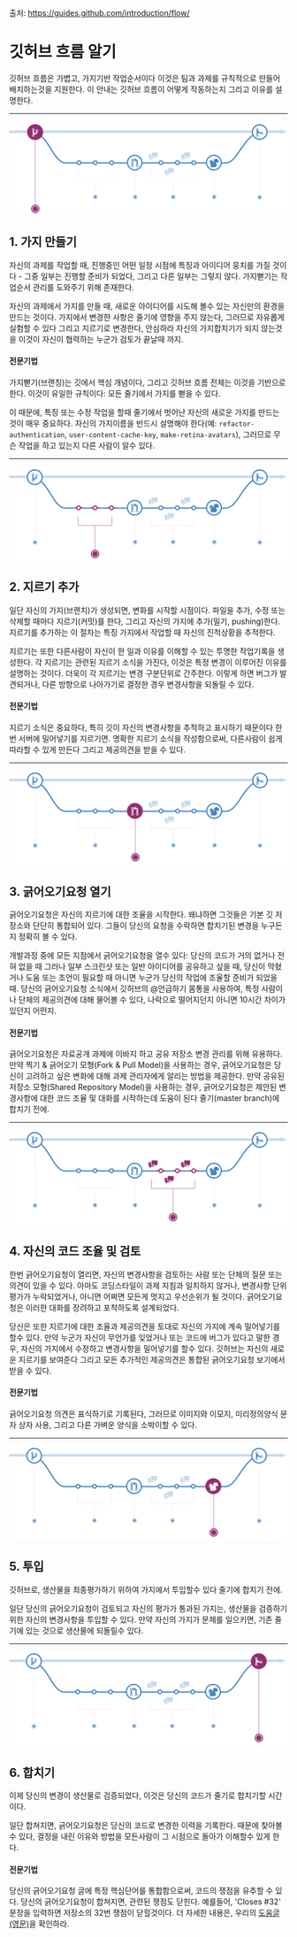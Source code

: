 
출처: https://guides.github.com/introduction/flow/

# 깃허브 흐름 알기

깃허브 흐름은 가볍고, 가지기반 작업순서이다 이것은 팀과 과제를 규칙적으로 만들어 배치하는것을 지원한다. 이 안내는 깃허브 흐름이 어떻게 작동하는지 그리고 이유를 설명한다.

---
![가지생성](./images/깃허브-가지생성.png)

## 1. 가지 만들기

 자신의 과제를 작업할 때, 진행중인 어떤 일정 시점에 특징과 아이디어 뭉치를 가질 것이다 - 그중 일부는 진행할 준비가 되었다, 그리고 다른 일부는 그렇지 않다. 가지뻗기는 작업순서 관리를 도와주기 위해 존재한다.

 자신의 과제에서 가지를 만들 때, 새로운 아이디어를 시도해 볼수 있는 자신만의 환경을 만드는 것이다. 가지에서 변경한 사항은 줄기에 영향을 주지 않는다, 그러므로 자유롭게 실험할 수 있다 그리고 지르기로 변경한다, 안심하라 자신의 가지합치기가 되지 않는것을 이것이 자신이 협력하는 누군가 검토가 끝날때 까지.

#### 전문기법

 가지뻗기(브랜칭)는 깃에서 핵심 개념이다, 그리고 깃허브 흐름 전체는 이것을 기반으로 한다. 이것이 유일한 규칙이다: 모든 줄기에서 가지를 뻗을 수 있다.

 이 때문에, 특징 또는 수정 작업을 할때 줄기에서 벗어난 자신의 새로운 가지를 만드는 것이 매우 중요하다. 자신의 가지이름을 반드시 설명해야 한다(예: `refactor-authentication`, `user-content-cache-key`, `make-retina-avatars`), 그러므로 무슨 작업을 하고 있는지 다른 사람이 알수 있다.

---
![지르기추가](./images/깃허브-지르기추가.png)

## 2. 지르기 추가

 일단 자신의 가지(브랜치)가 생성되면, 변화를 시작할 시점이다. 파일을 추가, 수정 또는 삭제할 때마다 지르기(커밋)를 한다, 그리고 자신의 가지에 추가(밀기, pushing)한다. 지르기를 추가하는 이 절차는 특징 가지에서 작업할 때 자신의 진척상황을 추적한다.

 지르기는 또한 다른사람이 자신이 한 일과 이유를 이해할 수 있는 투명한 작업기록을 생성한다. 각 지르기는 관련된 지르기 소식을 가진다, 이것은 특정 변경이 이루어진 이유를 설명하는 것이다. 더욱이 각 지르기는 변경 구분단위로 간주한다. 이렇게 하면 버그가 발견되거나, 다른 방향으로 나아가기로 결정한 경우 변경사항을 되돌릴 수 있다.

#### 전문기법

 지르기 소식은 중요하다, 특히 깃이 자신의 변경사항을 추적하고 표시하기 때문이다 한번 서버에 밀어넣기를 지르기면. 명확한 지르기 소식을 작성함으로써, 다른사람이 쉽게 따라할 수 있게 만든다 그리고 제공의견을 받을 수 있다.

---
![긁어오기요청-열기](./images/깃허브-긁어오기요청-열기.png)
## 3. 긁어오기요청 열기

 긁어오기요청은 자신의 지르기에 대한 조율을 시작한다. 왜냐하면 그것들은 기본 깃 저장소와 단단히 통합되어 있다. 그들이 당신의 요청을 수락하면 합치기된 변경을 누구든지 정확히 볼 수 있다.

 개발과정 중에 모든 지점에서 긁어오기요청을 열수 있다: 당신의 코드가 거의 없거나 전혀 없을 때 그러나 일부 스크린샷 또는 일반 아이디어를 공유하고 싶을 때, 당신이 막혔거나 도움 또는 조언이 필요할 때 아니면 누군가 당신의 작업에 조율할 준비가 되었을 때. 당신의 긁어오기요청 소식에서 깃허브의 @언급하기 몸통을 사용하여, 특정 사람이나 단체의 제공의견에 대해 물어볼 수 있다, 나락으로 떨어지던지 아니면 10시간 차이가 있던지 어떤지.

#### 전문기법

 긁어오기요청은 자료공개 과제에 이바지 하고 공유 저장소 변경 관리를 위해 유용하다. 만약 찍기 & 긁어오기 모형(Fork & Pull Model)을 사용하는 경우, 긁어오기요청은 당신이 고려하고 싶은 변화에 대해 과제 관리자에게 알리는 방법을 제공한다. 만약 공유된저장소 모형(Shared Repository Model)을 사용하는 경우, 긁어오기요청은 제안된 변경사항에 대한 코드 조율 및 대화를 시작하는데 도움이 된다 줄기(master branch)에 합치기 전에.

---
![코드-조율및검토](./images/깃허브-코드-조율및검토.png)
## 4. 자신의 코드 조율 및 검토

 한번 긁어오기요청이 열리면, 자신의 변경사항을 검토하는 사람 또는 단체의 질문 또는 의견이 있을 수 있다. 아마도 코딩스타일이 과제 지침과 일치하지 않거나, 변경사항 단위평가가 누락되었거나, 아니면 어쩌면 모든게 멋지고 우선순위가 될 것이다. 긁어오기요청은 이러한 대화를 장려하고 포착하도록 설계되었다.

 당신은 또한 지르기에 대한 조율과 제공의견을 토대로 자신의 가지에 계속 밀어넣기를 할수 있다. 만약 누군가 자신이 무언가를 잊었거나 또는 코드에 버그가 있다고 말한 경우, 자신의 가지에서 수정하고 변경사항을 밀어넣기를 할수 있다. 깃허브는 자신의 새로운 지르기를 보여준다 그리고 모든 추가적인 제공의견은 통합된 긁어오기요청 보기에서 받을 수 있다.

#### 전문기법

 긁어오기요청 의견은 표식하기로 기록된다, 그러므로 이미지와 이모지, 미리정의양식 문자 상자 사용, 그리고 다른 가벼운 양식을 소박이할 수 있다.

---
![투입](./images/깃허브-투입.png)
## 5. 투입

 깃허브로, 생산물을 최종평가하기 위하여 가지에서 투입할수 있다 줄기에 합치기 전에.

 일단 당신의 긁어오기요청이 검토되고 자신의 평가가 통과된 가지는, 생산물을 검증하기 위한 자신의 변경사항을 투입할 수 있다. 만약 자신의 가지가 문제를 일으키면, 기존 줄기에 있는 것으로 생산물에 되돌릴수 있다.

---
![합치기](./images/깃허브-합치기.png)
## 6. 합치기

 이제 당신의 변경이 생산물로 검증되었다, 이것은 당신의 코드가 줄기로 합치기할 시간이다.

 일단 합쳐지면, 긁어오기요청은 당신의 코드로 변경한 이력을 기록한다. 때문에 찾아볼수 있다, 결정을 내린 이유와 방법을 모든사람이 그 시점으로 돌아가 이해할수 있게 한다.

#### 전문기법

 당신의 긁어오기요청 글에 특정 핵심단어를 통합함으로써, 코드의 쟁점을 유추할 수 있다. 당신의 긁어오기요청이 합쳐지면, 관련된 쟁점도 닫힌다. 예를들어, 'Closes #32' 문장을 입력하면 저장소의 32번 쟁점이 닫힐것이다. 더 자세한 내용은, 우리의 [도움글(영문)](https://help.github.com/articles/closing-issues-via-commit-messages)을 확인하라.
